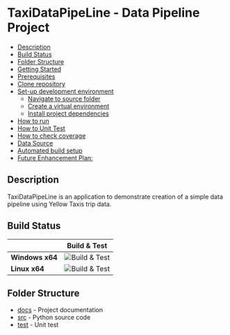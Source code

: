# TaxiDataPipeLine - Data Pipeline Project
<!-- TOC -->
- [Description](#description)
- [Build Status](#build-status)
- [Folder Structure](#folder-structure)
- [Getting Started](#getting-started)
- [Prerequisites](#prerequisites)
- [Clone repository](#clone-repository)
- [Set-up development environment](#set-up-development-environment)
  - [Navigate to source folder](#navigate-to-source-folder)
  - [Create a virtual environment](#create-a-virtual-environment)
  - [Install project dependencies](#install-project-dependencies)
- [How to run](#how-to-run)
- [How to Unit Test](#how-to-unit-test)
- [How to check coverage](#how-to-check-coverage)
- [Data Source](#data-source)
- [Automated build setup](#automated-build-setup)
- [Future Enhancement Plan:](#future-enhancement-plan)
<!-- /TOC -->

## Description
TaxiDataPipeLine is an application to demonstrate creation of a simple data pipeline using Yellow Taxis trip data.

## Build Status

|   | Build & Test |
|---|:-----:|
|**Windows x64**|![Build & Test][win-x64-build-badge]
|**Linux x64**|![Build & Test][linux-x64-build-badge]

[win-x64-build-badge]: https://mseng.visualstudio.com/pipelinetools/_apis/build/status/VSTS.Agent/azure-pipelines-agent.ci?branchName=master&jobname=Windows%20Agent%20(x64)
[linux-x64-build-badge]: https://mseng.visualstudio.com/pipelinetools/_apis/build/status/VSTS.Agent/azure-pipelines-agent.ci?branchName=master&jobname=Linux%20Agent%20(x64)

## Folder Structure

* [docs](docs/) - Project documentation
* [src](src/) - Python source code
* [test](test/) - Unit test
